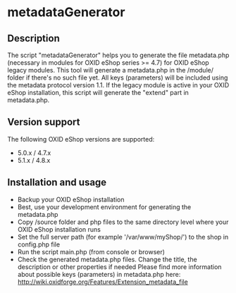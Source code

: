 metadataGenerator
=================

## Description

The script "metadataGenerator" helps you to generate the file metadata.php (necessary in modules for OXID eShop series >= 4.7) for OXID eShop legacy modules. This tool will generate a metadata.php in the /module/ folder if there's no such file yet. All keys (parameters) will be included using the metadata protocol version 1.1. If the legacy module is active in your OXID eShop installation, this script will generate the "extend" part in metadata.php.

## Version support

The following OXID eShop versions are supported:
 * 5.0.x / 4.7.x
 * 5.1.x / 4.8.x

## Installation and usage

 * Backup your OXID eShop installation
 * Best, use your development environment for generating the metadata.php
 * Copy /source folder and php files to the same directory level where your OXID eShop installation runs
 * Set the full server path (for example '/var/www/myShop/') to the shop in config.php file
 * Run the script main.php (from console or browser)
 * Check the generated metadata.php files. Change the title, the description or other properties if needed
 Please find more information about possible keys (parameters) in metadata.php here: http://wiki.oxidforge.org/Features/Extension_metadata_file
